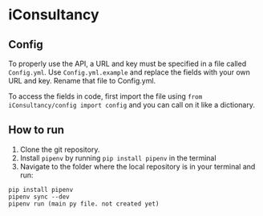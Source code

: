 # iConsultancy

## Config
To properly use the API, a URL and key must be specified in a file called `Config.yml`. Use `Config.yml.example` and replace the fields with your own URL and key. Rename that file to Config.yml.

To access the fields in code, first import the file using ```from iConsultancy/config import config``` and you can call on it like a dictionary.
## How to run
1. Clone the git repository.
2. Install `pipenv` by running `pip install pipenv` in the terminal
3. Navigate to the folder where the local repository is in your terminal and run:
```
pip install pipenv
pipenv sync --dev
pipenv run (main py file. not created yet)
```
